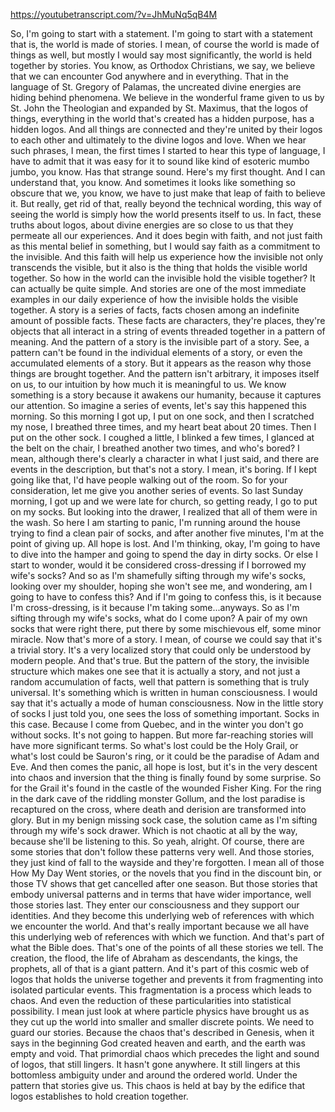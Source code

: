 https://youtubetranscript.com/?v=JhMuNq5qB4M

 So, I'm going to start with a statement. I'm going to start with a statement that is, the world is made of stories. I mean, of course the world is made of things as well, but mostly I would say most significantly, the world is held together by stories. You know, as Orthodox Christians, we say, we believe that we can encounter God anywhere and in everything. That in the language of St. Gregory of Palamas, the uncreated divine energies are hiding behind phenomena. We believe in the wonderful frame given to us by St. John the Theologian and expanded by St. Maximus, that the logos of things, everything in the world that's created has a hidden purpose, has a hidden logos. And all things are connected and they're united by their logos to each other and ultimately to the divine logos and love. When we hear such phrases, I mean, the first times I started to hear this type of language, I have to admit that it was easy for it to sound like kind of esoteric mumbo jumbo, you know. Has that strange sound. Here's my first thought. And I can understand that, you know. And sometimes it looks like something so obscure that we, you know, we have to just make that leap of faith to believe it. But really, get rid of that, really beyond the technical wording, this way of seeing the world is simply how the world presents itself to us. In fact, these truths about logos, about divine energies are so close to us that they permeate all our experiences. And it does begin with faith, and not just faith as this mental belief in something, but I would say faith as a commitment to the invisible. And this faith will help us experience how the invisible not only transcends the visible, but it also is the thing that holds the visible world together. So how in the world can the invisible hold the visible together? It can actually be quite simple. And stories are one of the most immediate examples in our daily experience of how the invisible holds the visible together. A story is a series of facts, facts chosen among an indefinite amount of possible facts. These facts are characters, they're places, they're objects that all interact in a string of events threaded together in a pattern of meaning. And the pattern of a story is the invisible part of a story. See, a pattern can't be found in the individual elements of a story, or even the accumulated elements of a story. But it appears as the reason why those things are brought together. And the pattern isn't arbitrary, it imposes itself on us, to our intuition by how much it is meaningful to us. We know something is a story because it awakens our humanity, because it captures our attention. So imagine a series of events, let's say this happened this morning. So this morning I got up, I put on one sock, and then I scratched my nose, I breathed three times, and my heart beat about 20 times. Then I put on the other sock. I coughed a little, I blinked a few times, I glanced at the belt on the chair, I breathed another two times, and who's bored? I mean, although there's clearly a character in what I just said, and there are events in the description, but that's not a story. I mean, it's boring. If I kept going like that, I'd have people walking out of the room. So for your consideration, let me give you another series of events. So last Sunday morning, I got up and we were late for church, so getting ready, I go to put on my socks. But looking into the drawer, I realized that all of them were in the wash. So here I am starting to panic, I'm running around the house trying to find a clean pair of socks, and after another five minutes, I'm at the point of giving up. All hope is lost. And I'm thinking, okay, I'm going to have to dive into the hamper and going to spend the day in dirty socks. Or else I start to wonder, would it be considered cross-dressing if I borrowed my wife's socks? And so as I'm shamefully sifting through my wife's socks, looking over my shoulder, hoping she won't see me, and wondering, am I going to have to confess this? And if I'm going to confess this, is it because I'm cross-dressing, is it because I'm taking some...anyways. So as I'm sifting through my wife's socks, what do I come upon? A pair of my own socks that were right there, put there by some mischievous elf, some minor miracle. Now that's more of a story. I mean, of course we could say that it's a trivial story. It's a very localized story that could only be understood by modern people. And that's true. But the pattern of the story, the invisible structure which makes one see that it is actually a story, and not just a random accumulation of facts, well that pattern is something that is truly universal. It's something which is written in human consciousness. I would say that it's actually a mode of human consciousness. Now in the little story of socks I just told you, one sees the loss of something important. Socks in this case. Because I come from Quebec, and in the winter you don't go without socks. It's not going to happen. But more far-reaching stories will have more significant terms. So what's lost could be the Holy Grail, or what's lost could be Sauron's ring, or it could be the paradise of Adam and Eve. And then comes the panic, all hope is lost, but it's in the very descent into chaos and inversion that the thing is finally found by some surprise. So for the Grail it's found in the castle of the wounded Fisher King. For the ring in the dark cave of the riddling monster Gollum, and the lost paradise is recaptured on the cross, where death and derision are transformed into glory. But in my benign missing sock case, the solution came as I'm sifting through my wife's sock drawer. Which is not chaotic at all by the way, because she'll be listening to this. So yeah, alright. Of course, there are some stories that don't follow these patterns very well. And those stories, they just kind of fall to the wayside and they're forgotten. I mean all of those How My Day Went stories, or the novels that you find in the discount bin, or those TV shows that get cancelled after one season. But those stories that embody universal patterns and in terms that have wider importance, well those stories last. They enter our consciousness and they support our identities. And they become this underlying web of references with which we encounter the world. And that's really important because we all have this underlying web of references with which we function. And that's part of what the Bible does. That's one of the points of all these stories we tell. The creation, the flood, the life of Abraham as descendants, the kings, the prophets, all of that is a giant pattern. And it's part of this cosmic web of logos that holds the universe together and prevents it from fragmenting into isolated particular events. This fragmentation is a process which leads to chaos. And even the reduction of these particularities into statistical possibility. I mean just look at where particle physics have brought us as they cut up the world into smaller and smaller discrete points. We need to guard our stories. Because the chaos that's described in Genesis, when it says in the beginning God created heaven and earth, and the earth was empty and void. That primordial chaos which precedes the light and sound of logos, that still lingers. It hasn't gone anywhere. It still lingers at this bottomless ambiguity under and around the ordered world. Under the pattern that stories give us. This chaos is held at bay by the edifice that logos establishes to hold creation together.